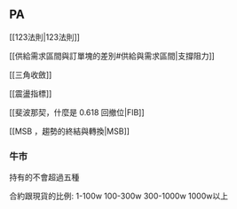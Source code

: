 
## PA

[[123法則|123法則]]

[[供給需求區間與訂單塊的差別#供給與需求區間|支撐阻力]]

[[三角收斂]]

[[震盪指標]]

[[斐波那契，什麼是 0.618 回撤位|FIB]]

[[MSB ，趨勢的終結與轉換|MSB]]

### 牛市

持有的不會超過五種

合約跟現貨的比例:
1-100w
100-300w
300-1000w
1000w以上


